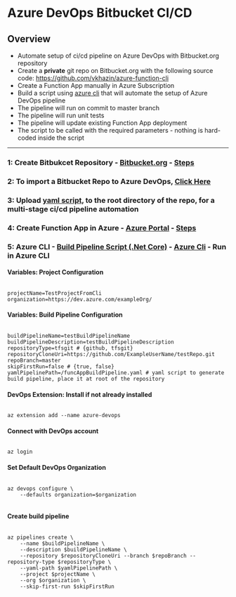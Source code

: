 # Azure DevOps Bitbucket CI/CD

## Overview

* Automate setup of ci/cd pipeline on Azure DevOps with Bitbucket.org repository
* Create a **private** git repo on Bitbucket.org with the following source code: https://github.com/vkhazin/azure-function-cli
* Create a Function App manually in Azure Subscription
* Build a script using [azure cli](https://docs.microsoft.com/en-us/cli/azure/?view=azure-cli-latest) that will automate the setup of Azure DevOps pipeline
* The pipeline will run on commit to master branch
* The pipeline will run unit tests
* The pipeline will update existing Function App deployment
* The script to be called with the required parameters - nothing is hard-coded inside the script

-------------------------------------------------------------------------------------------------------------------------------------

### 1: Create Bitbukcet Repository - [Bitbucket.org](https://bitbucket.org/) - [Steps](https://github.com/MuddassirNayyer/CreateBitbucketRepo) 

### 2: To import a Bitbucket Repo to Azure DevOps, [Click Here](https://developercommunity.visualstudio.com/content/problem/348941/repository-sync-from-bitbucket.html)

### 3: Upload [yaml script](https://github.com/MuddassirNayyer/azure-devops-bitbucket-cicd/blob/master/funcAppBuildPipeline.yaml), to the root directory of the repo, for a multi-stage ci/cd pipeline automation

### 4: Create Function App in Azure - [Azure Portal](https://portal.azure.com/) - [Steps](https://github.com/MuddassirNayyer/CreateAzureFunctionApp)

### 5: Azure CLI - [Build Pipeline Script (.Net Core)](https://github.com/MuddassirNayyer/azure-devops-bitbucket-cicd/blob/master/pipelinesSetupCli.sh) - [Azure Cli](https://docs.microsoft.com/en-us/cli/azure/install-azure-cli?view=azure-cli-latest) - Run in Azure CLI

#### Variables: Project Configuration
<pre><code>
projectName=TestProjectFromCli
organization=https://dev.azure.com/exampleOrg/
</code></pre>

#### Variables: Build Pipeline Configuration
<pre><code> 
buildPipelineName=testBuildPipelineName
buildPipelineDescription=testBuildPipelineDescription
repositoryType=tfsgit # {github, tfsgit}
repositoryCloneUri=https://github.com/ExampleUserName/testRepo.git
repoBranch=master
skipFirstRun=false # {true, false}
yamlPipelinePath=/funcAppBuildPipeline.yaml # yaml script to generate build pipeline, place it at root of the repository
</code></pre>

#### DevOps Extension: Install if not already installed
<pre><code>
az extension add --name azure-devops
</code></pre>

#### Connect with DevOps account
<pre><code>
az login
</code></pre>


#### Set Default DevOps Organization
<pre><code>
az devops configure \
	--defaults organization=$organization

</code></pre>


#### Create build pipeline
<pre><code>
az pipelines create \
	--name $buildPipelineName \
	--description $buildPipelineName \
	--repository $repositoryCloneUri --branch $repoBranch --repository-type $repositoryType \
	--yaml-path $yamlPipelinePath \
	--project $projectName \
	--org $organization \
	--skip-first-run $skipFirstRun
</code></pre>
